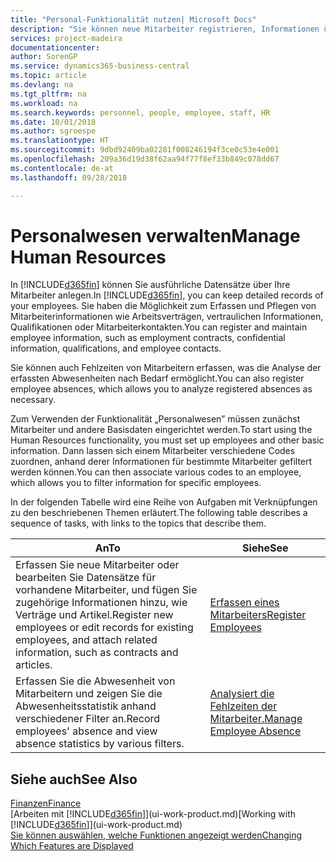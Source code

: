 ```yaml
---
title: "Personal-Funktionalität nutzen| Microsoft Docs"
description: "Sie können neue Mitarbeiter registrieren, Informationen über bestehende Mitarbeiter bearbeiten und Fehlzeiten aufzeichnen und analysieren."
services: project-madeira
documentationcenter: 
author: SorenGP
ms.service: dynamics365-business-central
ms.topic: article
ms.devlang: na
ms.tgt_pltfrm: na
ms.workload: na
ms.search.keywords: personnel, people, employee, staff, HR
ms.date: 10/01/2018
ms.author: sgroespe
ms.translationtype: HT
ms.sourcegitcommit: 9dbd92409ba02281f008246194f3ce0c53e4e001
ms.openlocfilehash: 209a36d19d38f62aa94f77f8ef33b849c078dd67
ms.contentlocale: de-at
ms.lasthandoff: 09/28/2018

---
```

# <a name="manage-human-resources"></a><span data-ttu-id="134f9-103">Personalwesen verwalten</span><span class="sxs-lookup"><span data-stu-id="134f9-103">Manage Human Resources</span></span>
<span data-ttu-id="134f9-104">In [!INCLUDE[d365fin](includes/d365fin_md.md)] können Sie ausführliche Datensätze über Ihre Mitarbeiter anlegen.</span><span class="sxs-lookup"><span data-stu-id="134f9-104">In [!INCLUDE[d365fin](includes/d365fin_md.md)], you can keep detailed records of your employees.</span></span> <span data-ttu-id="134f9-105">Sie haben die Möglichkeit zum Erfassen und Pflegen von Mitarbeiterinformationen wie Arbeitsverträgen, vertraulichen Informationen, Qualifikationen oder Mitarbeiterkontakten.</span><span class="sxs-lookup"><span data-stu-id="134f9-105">You can register and maintain employee information, such as employment contracts, confidential information, qualifications, and employee contacts.</span></span>

<span data-ttu-id="134f9-106">Sie können auch Fehlzeiten von Mitarbeitern erfassen, was die Analyse der erfassten Abwesenheiten nach Bedarf ermöglicht.</span><span class="sxs-lookup"><span data-stu-id="134f9-106">You can also register employee absences, which allows you to analyze registered absences as necessary.</span></span>

<span data-ttu-id="134f9-107">Zum Verwenden der Funktionalität „Personalwesen” müssen zunächst Mitarbeiter und andere Basisdaten eingerichtet werden.</span><span class="sxs-lookup"><span data-stu-id="134f9-107">To start using the Human Resources functionality, you must set up employees and other basic information.</span></span> <span data-ttu-id="134f9-108">Dann lassen sich einem Mitarbeiter verschiedene Codes zuordnen, anhand derer Informationen für bestimmte Mitarbeiter gefiltert werden können.</span><span class="sxs-lookup"><span data-stu-id="134f9-108">You can then associate various codes to an employee, which allows you to filter information for specific employees.</span></span>

<span data-ttu-id="134f9-109">In der folgenden Tabelle wird eine Reihe von Aufgaben mit Verknüpfungen zu den beschriebenen Themen erläutert.</span><span class="sxs-lookup"><span data-stu-id="134f9-109">The following table describes a sequence of tasks, with links to the topics that describe them.</span></span>

| <span data-ttu-id="134f9-110">An</span><span class="sxs-lookup"><span data-stu-id="134f9-110">To</span></span> | <span data-ttu-id="134f9-111">Siehe</span><span class="sxs-lookup"><span data-stu-id="134f9-111">See</span></span> |
| --- | --- |
| <span data-ttu-id="134f9-112">Erfassen Sie neue Mitarbeiter oder bearbeiten Sie Datensätze für vorhandene Mitarbeiter, und fügen Sie zugehörige Informationen hinzu, wie Verträge und Artikel.</span><span class="sxs-lookup"><span data-stu-id="134f9-112">Register new employees or edit records for existing employees, and attach related information, such as contracts and articles.</span></span> |[<span data-ttu-id="134f9-113">Erfassen eines Mitarbeiters</span><span class="sxs-lookup"><span data-stu-id="134f9-113">Register Employees</span></span>](hr-how-register-employees.md) |
| <span data-ttu-id="134f9-114">Erfassen Sie die Abwesenheit von Mitarbeitern und zeigen Sie die Abwesenheitsstatistik anhand verschiedener Filter an.</span><span class="sxs-lookup"><span data-stu-id="134f9-114">Record employees' absence and view absence statistics by various filters.</span></span> |[<span data-ttu-id="134f9-115">Analysiert die Fehlzeiten der Mitarbeiter.</span><span class="sxs-lookup"><span data-stu-id="134f9-115">Manage Employee Absence</span></span>](hr-how-manage-absence.md) |

## <a name="see-also"></a><span data-ttu-id="134f9-116">Siehe auch</span><span class="sxs-lookup"><span data-stu-id="134f9-116">See Also</span></span>
[<span data-ttu-id="134f9-117">Finanzen</span><span class="sxs-lookup"><span data-stu-id="134f9-117">Finance</span></span>](finance.md)  
<span data-ttu-id="134f9-118">[Arbeiten mit [!INCLUDE[d365fin](includes/d365fin_md.md)]](ui-work-product.md)</span><span class="sxs-lookup"><span data-stu-id="134f9-118">[Working with [!INCLUDE[d365fin](includes/d365fin_md.md)]](ui-work-product.md)</span></span>  
[<span data-ttu-id="134f9-119">Sie können auswählen, welche Funktionen angezeigt werden</span><span class="sxs-lookup"><span data-stu-id="134f9-119">Changing Which Features are Displayed</span></span>](ui-experiences.md)        

